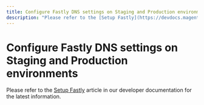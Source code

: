 ```yaml
---
title: Configure Fastly DNS settings on Staging and Production environments
description: "Please refer to the [Setup Fastly](https://devdocs.magento.com/cloud/cdn/configure-fastly.html) article in our developer documentation for the latest information."
---
```


# Configure Fastly DNS settings on Staging and Production environments

Please refer to the [Setup Fastly](https://devdocs.magento.com/cloud/cdn/configure-fastly.html) article in our developer documentation for the latest information. 
